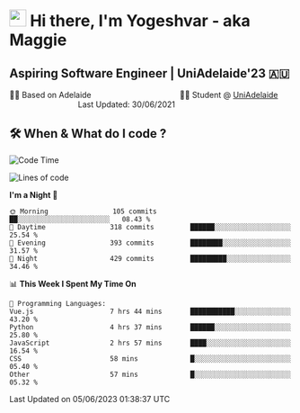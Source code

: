 <h1><img src="https://emojis.slackmojis.com/emojis/images/1531849430/4246/blob-sunglasses.gif?1531849430" width="30"/> Hi there, I'm Yogeshvar - aka Maggie</h1>

## Aspiring Software Engineer | UniAdelaide'23 🇦🇺  
🏂🏻  Based on Adelaide &nbsp;&nbsp;&nbsp;&nbsp;&nbsp;&nbsp;&nbsp;&nbsp;&nbsp;&nbsp;&nbsp;&nbsp;&nbsp;&nbsp;&nbsp;&nbsp;&nbsp;&nbsp;&nbsp;&nbsp;&nbsp;&nbsp;&nbsp;&nbsp;&nbsp;&nbsp;&nbsp;&nbsp;&nbsp;&nbsp;&nbsp;&nbsp;&nbsp;&nbsp;&nbsp;&nbsp;&nbsp;&nbsp;&nbsp;👨‍💻 Student @ [UniAdelaide](https://www.adelaide.edu.au)   &nbsp;&nbsp;&nbsp;&nbsp;&nbsp;&nbsp;&nbsp;&nbsp;&nbsp;&nbsp;&nbsp;&nbsp;&nbsp;&nbsp;&nbsp;&nbsp;&nbsp;&nbsp;&nbsp;&nbsp;&nbsp;&nbsp;&nbsp;&nbsp;&nbsp;&nbsp;&nbsp;&nbsp;&nbsp;&nbsp;&nbsp;Last Updated: 30/06/2021

## 🛠 When & What do I code ?  

<!--START_SECTION:waka-->
![Code Time](http://img.shields.io/badge/Code%20Time-2%2C229%20hrs%2026%20mins-blue)

![Lines of code](https://img.shields.io/badge/From%20Hello%20World%20I%27ve%20Written-4.2%20million%20lines%20of%20code-blue)

**I'm a Night 🦉** 

```text
🌞 Morning                105 commits         ██░░░░░░░░░░░░░░░░░░░░░░░   08.43 % 
🌆 Daytime                318 commits         ██████░░░░░░░░░░░░░░░░░░░   25.54 % 
🌃 Evening                393 commits         ████████░░░░░░░░░░░░░░░░░   31.57 % 
🌙 Night                  429 commits         █████████░░░░░░░░░░░░░░░░   34.46 % 
```


📊 **This Week I Spent My Time On** 

```text
💬 Programming Languages: 
Vue.js                   7 hrs 44 mins       ███████████░░░░░░░░░░░░░░   43.20 % 
Python                   4 hrs 37 mins       ██████░░░░░░░░░░░░░░░░░░░   25.80 % 
JavaScript               2 hrs 57 mins       ████░░░░░░░░░░░░░░░░░░░░░   16.54 % 
CSS                      58 mins             █░░░░░░░░░░░░░░░░░░░░░░░░   05.40 % 
Other                    57 mins             █░░░░░░░░░░░░░░░░░░░░░░░░   05.32 % 
```


 Last Updated on 05/06/2023 01:38:37 UTC
<!--END_SECTION:waka-->
